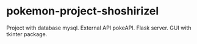 # pokemon-project-shoshirizel

Project with database mysql.
External API pokeAPI.
Flask server.
GUI with tkinter package.
